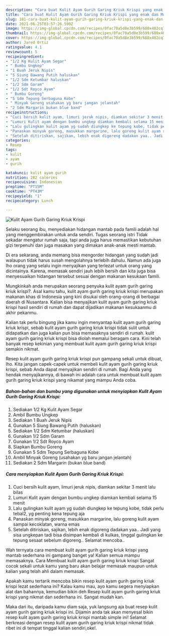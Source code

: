 ```yaml
---
description: "Cara buat Kulit Ayam Gurih Garing Kriuk Krispi yang enak dan Mudah Dibuat"
title: "Cara buat Kulit Ayam Gurih Garing Kriuk Krispi yang enak dan Mudah Dibuat"
slug: 181-cara-buat-kulit-ayam-gurih-garing-kriuk-krispi-yang-enak-dan-mudah-dibuat
date: 2021-06-25T03:57:26.590Z
image: https://img-global.cpcdn.com/recipes/0fac70a5d8e3b599/680x482cq70/kulit-ayam-gurih-garing-kriuk-krispi-foto-resep-utama.jpg
thumbnail: https://img-global.cpcdn.com/recipes/0fac70a5d8e3b599/680x482cq70/kulit-ayam-gurih-garing-kriuk-krispi-foto-resep-utama.jpg
cover: https://img-global.cpcdn.com/recipes/0fac70a5d8e3b599/680x482cq70/kulit-ayam-gurih-garing-kriuk-krispi-foto-resep-utama.jpg
author: Jared Ortiz
ratingvalue: 4.1
reviewcount: 5
recipeingredient:
- "1/2 Kg Kulit Ayam Segar"
- " Bumbu Ungkep"
- "1 Buah Jeruk Nipis"
- "5 Siung Bawang Putih haluskan"
- "1/2 Sdm Ketumbar haluskan"
- "1/2 Sdm Garam"
- "1/2 Sdt Royco Ayam"
- " Bumbu Goreng"
- "5 Sdm Tepung Serbaguna Kobe"
- " Minyak Goreng usahakan yg baru jangan jelantah"
- "2 Sdm Margarin bukan blue band"
recipeinstructions:
- "Cuci bersih kulit ayam, limuri jeruk nipis, diamkan sekitar 3 menit lalu bilas"
- "Lumuri Kulit ayam dengan bumbu ungkep diamkan kembali selama 15 menit"
- "Lalu gulingkan kulit ayam yg sudah diungkep ke tepung kobe, tidak perlu tebal2, yg penting kena tepung aja"
- "Panaskan minyak goreng, masukkan margarine, lalu goreng kulit ayam sampai kecoklatan, warna emas"
- "Setelah ditiriskan, sajikan, lebih enak digoreng dadakan yaa.. Jadi yang sisa ungkepan tadi bisa disimpan kembali di kulkas, tinggal gulingkan ke tepung sesaat sebelum digoreng.. Selamat mencoba.."
categories:
- Resep
tags:
- kulit
- ayam
- gurih

katakunci: kulit ayam gurih 
nutrition: 282 calories
recipecuisine: Indonesian
preptime: "PT15M"
cooktime: "PT43M"
recipeyield: "1"
recipecategory: Lunch

---
```



![Kulit Ayam Gurih Garing Kriuk Krispi](https://img-global.cpcdn.com/recipes/0fac70a5d8e3b599/680x482cq70/kulit-ayam-gurih-garing-kriuk-krispi-foto-resep-utama.jpg)

Selaku seorang ibu, menyediakan hidangan mantab pada famili adalah hal yang menggembirakan untuk anda sendiri. Tugas seorang istri Tidak sekadar mengatur rumah saja, tapi anda juga harus memastikan kebutuhan gizi terpenuhi dan juga masakan yang dimakan anak-anak mesti mantab.

Di era  sekarang, anda memang bisa mengorder hidangan yang sudah jadi walaupun tidak harus susah mengolahnya terlebih dahulu. Namun ada juga lho orang yang selalu ingin menyajikan yang terlezat untuk orang yang dicintainya. Karena, memasak sendiri jauh lebih bersih dan kita juga bisa menyesuaikan hidangan tersebut sesuai dengan makanan kesukaan famili. 



Mungkinkah anda merupakan seorang penyuka kulit ayam gurih garing kriuk krispi?. Asal kamu tahu, kulit ayam gurih garing kriuk krispi merupakan makanan khas di Indonesia yang kini disukai oleh orang-orang di berbagai daerah di Nusantara. Kalian bisa menyajikan kulit ayam gurih garing kriuk krispi hasil sendiri di rumah dan dapat dijadikan makanan kesukaanmu di akhir pekanmu.

Kalian tak perlu bingung jika kamu ingin menyantap kulit ayam gurih garing kriuk krispi, sebab kulit ayam gurih garing kriuk krispi tidak sulit untuk didapatkan dan juga kalian pun bisa memasaknya sendiri di rumah. kulit ayam gurih garing kriuk krispi bisa diolah memalui beragam cara. Kini telah banyak resep kekinian yang membuat kulit ayam gurih garing kriuk krispi semakin nikmat.

Resep kulit ayam gurih garing kriuk krispi pun gampang sekali untuk dibuat, lho. Kita jangan capek-capek untuk membeli kulit ayam gurih garing kriuk krispi, sebab Anda dapat menyajikan sendiri di rumah. Bagi Anda yang hendak menyajikannya, di bawah ini adalah cara untuk membuat kulit ayam gurih garing kriuk krispi yang nikamat yang mampu Anda coba.

<!--inarticleads1-->

##### Bahan-bahan dan bumbu yang digunakan untuk menyiapkan Kulit Ayam Gurih Garing Kriuk Krispi:

1. Sediakan 1/2 Kg Kulit Ayam Segar
1. Ambil  Bumbu Ungkep
1. Sediakan 1 Buah Jeruk Nipis
1. Gunakan 5 Siung Bawang Putih (haluskan)
1. Sediakan 1/2 Sdm Ketumbar (haluskan)
1. Gunakan 1/2 Sdm Garam
1. Gunakan 1/2 Sdt Royco Ayam
1. Siapkan  Bumbu Goreng
1. Gunakan 5 Sdm Tepung Serbaguna Kobe
1. Ambil  Minyak Goreng (usahakan yg baru jangan jelantah)
1. Sediakan 2 Sdm Margarin (bukan blue band)




<!--inarticleads2-->

##### Cara menyiapkan Kulit Ayam Gurih Garing Kriuk Krispi:

1. Cuci bersih kulit ayam, limuri jeruk nipis, diamkan sekitar 3 menit lalu bilas
1. Lumuri Kulit ayam dengan bumbu ungkep diamkan kembali selama 15 menit
1. Lalu gulingkan kulit ayam yg sudah diungkep ke tepung kobe, tidak perlu tebal2, yg penting kena tepung aja
1. Panaskan minyak goreng, masukkan margarine, lalu goreng kulit ayam sampai kecoklatan, warna emas
1. Setelah ditiriskan, sajikan, lebih enak digoreng dadakan yaa.. Jadi yang sisa ungkepan tadi bisa disimpan kembali di kulkas, tinggal gulingkan ke tepung sesaat sebelum digoreng.. Selamat mencoba..




Wah ternyata cara membuat kulit ayam gurih garing kriuk krispi yang mantab sederhana ini gampang banget ya! Kalian semua mampu memasaknya. Cara Membuat kulit ayam gurih garing kriuk krispi Sangat cocok sekali untuk kamu yang baru akan belajar memasak maupun untuk kalian yang telah ahli dalam memasak.

Apakah kamu tertarik mencoba bikin resep kulit ayam gurih garing kriuk krispi lezat sederhana ini? Kalau kamu mau, ayo kamu segera menyiapkan alat dan bahannya, kemudian bikin deh Resep kulit ayam gurih garing kriuk krispi yang nikmat dan sederhana ini. Sangat mudah kan. 

Maka dari itu, daripada kamu diam saja, yuk langsung aja buat resep kulit ayam gurih garing kriuk krispi ini. Dijamin anda tak akan menyesal bikin resep kulit ayam gurih garing kriuk krispi mantab simple ini! Selamat berkreasi dengan resep kulit ayam gurih garing kriuk krispi nikmat tidak ribet ini di tempat tinggal kalian sendiri,oke!.


